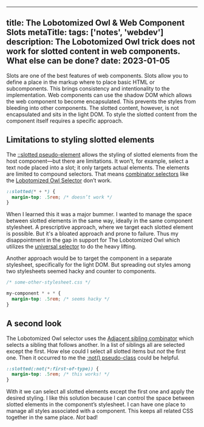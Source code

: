 
---
title: The Lobotomized Owl & Web Component Slots
metaTitle: 
tags: ['notes', 'webdev']
description: The Lobotomized Owl trick does not work for slotted content in web components. What else can be done?
date: 2023-01-05
---
Slots are one of the best features of web components. Slots allow you to define a place in the markup where to place basic HTML or subcomponents. This brings consistency and intentionality to the implementation. Web components can use the shadow DOM which allows the web component to become encapsulated. This prevents the styles from bleeding into other components. The slotted content, however, is not encapsulated and sits in the light DOM. To style the slotted content from the component itself requires a specific approach. 

## Limitations to styling slotted elements 
The [::slotted pseudo-element](https://developer.mozilla.org/en-US/docs/Web/CSS/::slotted) allows the styling of slotted elements from the host component—but there are limitations. It won’t, for example, select a text node placed into a slot; it only targets actual elements. The elements are limited to compound selectors. That means [combinator selectors](https://developer.mozilla.org/en-US/docs/Learn/CSS/Building_blocks/Selectors/Combinators) like the [Lobotomized Owl Selector](https://alistapart.com/article/axiomatic-css-and-lobotomized-owls/) don’t work. 

```css
::slotted(* + *) {
  margin-top: .5rem; /* doesn’t work */
}
```

When I learned this it was a major bummer. I wanted to manage the space between slotted elements in the same way, ideally in the same component stylesheet. A prescriptive approach, where we target each slotted element is possible. But it's a bloated approach and prone to failure. Thus my disappointment in the gap in support for The Lobotomized Owl which utilizes the [universal selector](https://developer.mozilla.org/en-US/docs/Web/CSS/Universal_selectors) to do the heavy lifting. 

Another approach would be to target the component in a separate stylesheet, specifically for the light DOM. But spreading out styles among two stylesheets seemed hacky and counter to components. 

```css
/* some-other-stylesheet.css */

my-component * + * {
  margin-top: .5rem; /* seems hacky */
}
```

## A second look 
The Lobotomized Owl selector uses the [Adjacent sibling combinator](https://developer.mozilla.org/en-US/docs/Web/CSS/Adjacent_sibling_combinator) which selects a sibling that follows another. In a list of siblings all are selected except the first. How else could I select all slotted items but *not* the first one. Then it occurred to me the [:not() pseudo-class](https://developer.mozilla.org/en-US/docs/Web/CSS/:not) could be helpful. 

```css
::slotted(:not(*:first-of-type)) {
  margin-top: .5rem; /* this works! */
}
```

With it we can select all slotted elements except the first one and apply the desired styling. I like this solution because I can control the space between slotted elements in the component’s stylesheet. I can have one place to manage all styles associated with a component. This keeps all related CSS together in the same place. *Not* bad!